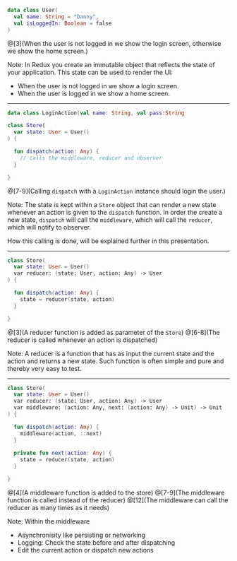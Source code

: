 ``` Kotlin
data class User(
  val name: String = "Danny", 
  val isLoggedIn: Boolean = false
)
```
@[3](When the user is not logged in we show the login screen, otherwise we show the home screen.)

Note:
In Redux you create an immutable object that reflects the state of your application. This state can be used to render the UI:
- When the user is not logged in we show a login screen.
- When the user is logged in we show a home screen.

---
``` Kotlin
data class LoginAction(val name: String, val pass:String

class Store(
  var state: User = User()
) {

  fun dispatch(action: Any) { 
    // calls the middleware, reducer and observer
  }

}
```
@[7-9](Calling `dispatch` with a `LoginAction` instance should login the user.)

Note: 
The state is kept within a `Store` object that can render a new state whenever an action is given to  the `dispatch` function. In order the create a new state, `dispatch` will call the `middleware`, which will call the `reducer`, which will notify to observer. 

How this calling is done, will be explained further in this presentation.

---
``` Kotlin
class Store(
  var state: User = User()
  var reducer: (state: User, action: Any) -> User
) {

  fun dispatch(action: Any) {
    state = reducer(state, action)
  }

}
```
@[3](A reducer function is added as parameter of the `Store`)
@[6-8](The reducer is called whenever an action is dispatched)

Note:
A reducer is a function that has as input the current state and the action and returns a new state. Such function is often simple and pure and thereby very easy to test.

---
``` Kotlin
class Store(
  var state: User = User()
  var reducer: (state: User, action: Any) -> User
  var middleware: (action: Any, next: (action: Any) -> Unit) -> Unit
) {

  fun dispatch(action: Any) {
    middleware(action, ::next)
  }
  
  private fun next(action: Any) {
    state = reducer(state, action) 
  }

}
```
@[4](A middleware function is added to the store)
@[7-9](The middleware function is called instead of the reducer)
@[12](The middleware can call the reducer as many times as it needs)

Note:
Within the middleware
- Asynchronisity like persisting or networking
- Logging: Check the state before and after dispatching
- Edit the current action or dispatch new actions

